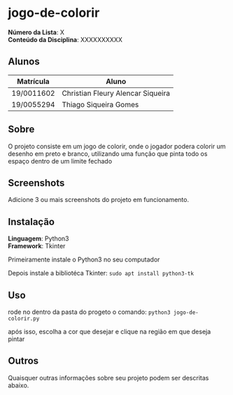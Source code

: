 # jogo-de-colorir

**Número da Lista**: X<br>
**Conteúdo da Disciplina**: XXXXXXXXXX<br>

## Alunos

| Matrícula | Aluno           |
| --------- | --------------- |
| 19/0011602 | Christian Fleury Alencar Siqueira |
| 19/0055294 | Thiago Siqueira Gomes |

## Sobre

O projeto consiste em um jogo de colorir, onde o jogador podera colorir um desenho em preto e branco, utilizando uma função que pinta todo os espaço dentro de um limite fechado

## Screenshots

Adicione 3 ou mais screenshots do projeto em funcionamento.

## Instalação

**Linguagem**: Python3<br>
**Framework**: Tkinter<br>

Primeiramente instale o Python3 no seu computador

Depois instale a bibliotéca Tkinter:
``` sudo apt install python3-tk ```

## Uso

rode no dentro da pasta do progeto o comando:
``` python3 jogo-de-colorir.py ```

após isso, escolha a cor que desejar e clique na região em que deseja pintar

## Outros

Quaisquer outras informações sobre seu projeto podem ser descritas abaixo.

